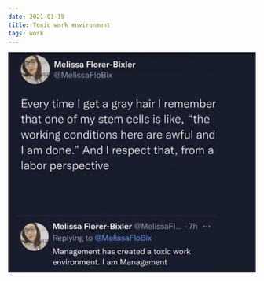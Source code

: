 ```yaml
---
date: 2021-01-18
title: Toxic work environment
tags: work
---
```


![grayhair.png](https://raw.githubusercontent.com/muneer78/muneer78.github.io/master/images/grayhair.png)
